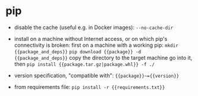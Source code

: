 # pip

- disable the cache (useful e.g. in Docker images):
`--no-cache-dir`

- install on a machine without Internet access, or on which pip's connectivity is broken:
first on a machine with a working pip:
`mkdir {{package_and_deps}}`
`pip download {{package}} -d {{package_and_deps}}`
copy the directory to the target machine
go into it, then
`pip install {{package.tar.gz|package.whl}} -f ./`

- version specification, "compatible with":
`{{package}}~={{version}}`

- from requirements file:
`pip install -r {{requirements.txt}}`
